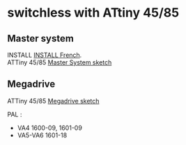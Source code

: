 # switchless with ATtiny 45/85

## Master system
INSTALL [INSTALL French](INSTALL_MS2_fr.md).  
ATTiny 45/85 [Master System sketch](MasterSystem/switchless/switchless.ino)

## Megadrive
ATTiny 45/85 [Megadrive sketch](Megadrive/switchless/switchless.ino)

PAL :
- VA4 1600-09, 1601-09  
- VA5-VA6 1601-18  
